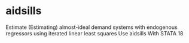 # aidsills
Estimate (Estimating) almost-ideal demand systems with endogenous regressors using iterated linear least squares Use aidsills With STATA 18
